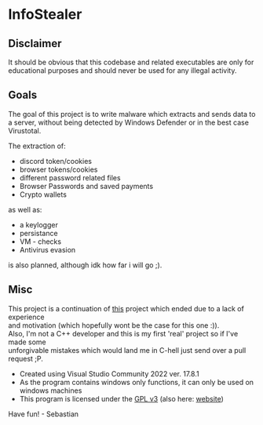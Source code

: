 # InfoStealer

## Disclaimer
It should be obvious that this codebase and related executables are only for educational purposes and should never be used for any illegal activity.

## Goals
The goal of this project is to write malware which extracts and sends data to a server, without being detected by Windows Defender or in the best case Virustotal.


The extraction of:
- discord token/cookies
- browser tokens/cookies
- different password related files
- Browser Passwords and saved payments
- Crypto wallets

as well as:
- a keylogger
- persistance 
- VM - checks
- Antivirus evasion

is also planned, although idk how far i will go ;).

## Misc
This project is a continuation of [this](https://github.com/Zelyson/MALWARE-InfoStealer) project which ended due to a lack of experience  
and motivation (which hopefully wont be the case for this one \:)).  
Also, I'm not a C++ developer and this is my first 'real' project so if I've made some  
unforgivable mistakes which would land me in C-hell just send over a pull request ;P.
- Created using Visual Studio Community 2022 ver. 17.8.1
- As the program contains windows only functions, it can only be used on windows machines
- This program is licensed under the [GPL v3](./LICENSE.md) (also here: [website](https://www.gnu.org/licenses/gpl-3.0))

Have fun!
\- Sebastian